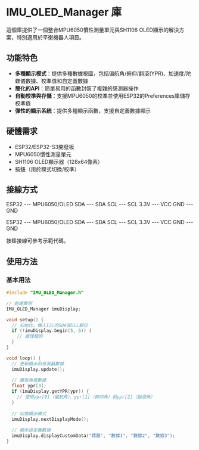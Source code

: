 # IMU_OLED_Manager 庫

這個庫提供了一個整合MPU6050慣性測量單元與SH1106 OLED顯示的解決方案，特別適用於平衡機器人項目。

## 功能特色

- **多種顯示模式**：提供多種數據視圖，包括偏航角/俯仰/翻滾(YPR)、加速度/陀螺儀數據、校準值和自定義數據
- **簡化的API**：簡單易用的函數封裝了複雜的感測器操作
- **自動校準與存儲**：支援MPU6050的校準並使用ESP32的Preferences庫儲存校準值
- **彈性的顯示系統**：提供多種顯示函數，支援自定義數據顯示

## 硬體需求

- ESP32/ESP32-S3開發板
- MPU6050慣性測量單元
- SH1106 OLED顯示器（128x64像素）
- 按鈕（用於模式切換/校準）

## 接線方式
ESP32 --- MPU6050/OLED SDA --- SDA SCL --- SCL 3.3V --- VCC GND --- GND

ESP32 --- MPU6050/OLED SDA --- SDA SCL --- SCL 3.3V --- VCC GND --- GND


按鈕接線可參考示範代碼。

## 使用方法

### 基本用法

```cpp
#include "IMU_OLED_Manager.h"

// 創建實例
IMU_OLED_Manager imuDisplay;

void setup() {
  // 初始化，傳入I2C的SDA和SCL腳位
  if (!imuDisplay.begin(5, 6)) {
    // 處理錯誤
  }
}

void loop() {
  // 更新顯示和感測器數據
  imuDisplay.update();
  
  // 獲取角度數據
  float ypr[3];
  if (imuDisplay.getYPR(ypr)) {
    // 使用ypr[0]（偏航角）、ypr[1]（俯仰角）和ypr[2]（翻滾角）
  }
  
  // 切換顯示模式
  imuDisplay.nextDisplayMode();
  
  // 顯示自定義數據
  imuDisplay.displayCustomData("標題", "數據1", "數據2", "數據3");
}